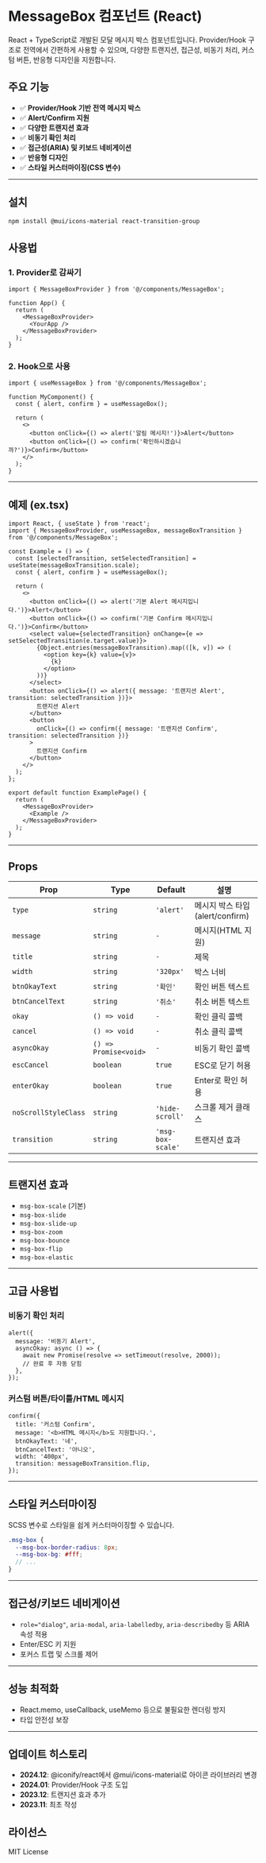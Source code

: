# MessageBox 컴포넌트 (React)

React + TypeScript로 개발된 모달 메시지 박스 컴포넌트입니다. Provider/Hook 구조로 전역에서 간편하게 사용할 수 있으며, 다양한 트랜지션, 접근성, 비동기 처리, 커스텀 버튼, 반응형 디자인을 지원합니다.

## 주요 기능

- ✅ **Provider/Hook 기반 전역 메시지 박스**
- ✅ **Alert/Confirm 지원**
- ✅ **다양한 트랜지션 효과**
- ✅ **비동기 확인 처리**
- ✅ **접근성(ARIA) 및 키보드 네비게이션**
- ✅ **반응형 디자인**
- ✅ **스타일 커스터마이징(CSS 변수)**

---

## 설치

```bash
npm install @mui/icons-material react-transition-group
```

## 사용법

### 1. Provider로 감싸기

```tsx
import { MessageBoxProvider } from '@/components/MessageBox';

function App() {
  return (
    <MessageBoxProvider>
      <YourApp />
    </MessageBoxProvider>
  );
}
```

### 2. Hook으로 사용

```tsx
import { useMessageBox } from '@/components/MessageBox';

function MyComponent() {
  const { alert, confirm } = useMessageBox();

  return (
    <>
      <button onClick={() => alert('알림 메시지!')}>Alert</button>
      <button onClick={() => confirm('확인하시겠습니까?')}>Confirm</button>
    </>
  );
}
```

---

## 예제 (ex.tsx)

```tsx
import React, { useState } from 'react';
import { MessageBoxProvider, useMessageBox, messageBoxTransition } from '@/components/MessageBox';

const Example = () => {
  const [selectedTransition, setSelectedTransition] = useState(messageBoxTransition.scale);
  const { alert, confirm } = useMessageBox();

  return (
    <>
      <button onClick={() => alert('기본 Alert 메시지입니다.')}>Alert</button>
      <button onClick={() => confirm('기본 Confirm 메시지입니다.')}>Confirm</button>
      <select value={selectedTransition} onChange={e => setSelectedTransition(e.target.value)}>
        {Object.entries(messageBoxTransition).map(([k, v]) => (
          <option key={k} value={v}>
            {k}
          </option>
        ))}
      </select>
      <button onClick={() => alert({ message: '트랜지션 Alert', transition: selectedTransition })}>
        트랜지션 Alert
      </button>
      <button
        onClick={() => confirm({ message: '트랜지션 Confirm', transition: selectedTransition })}
      >
        트랜지션 Confirm
      </button>
    </>
  );
};

export default function ExamplePage() {
  return (
    <MessageBoxProvider>
      <Example />
    </MessageBoxProvider>
  );
}
```

---

## Props

| Prop                 | Type                  | Default           | 설명                            |
| -------------------- | --------------------- | ----------------- | ------------------------------- |
| `type`               | `string`              | `'alert'`         | 메시지 박스 타입(alert/confirm) |
| `message`            | `string`              | `-`               | 메시지(HTML 지원)               |
| `title`              | `string`              | `-`               | 제목                            |
| `width`              | `string`              | `'320px'`         | 박스 너비                       |
| `btnOkayText`        | `string`              | `'확인'`          | 확인 버튼 텍스트                |
| `btnCancelText`      | `string`              | `'취소'`          | 취소 버튼 텍스트                |
| `okay`               | `() => void`          | `-`               | 확인 클릭 콜백                  |
| `cancel`             | `() => void`          | `-`               | 취소 클릭 콜백                  |
| `asyncOkay`          | `() => Promise<void>` | `-`               | 비동기 확인 콜백                |
| `escCancel`          | `boolean`             | `true`            | ESC로 닫기 허용                 |
| `enterOkay`          | `boolean`             | `true`            | Enter로 확인 허용               |
| `noScrollStyleClass` | `string`              | `'hide-scroll'`   | 스크롤 제거 클래스              |
| `transition`         | `string`              | `'msg-box-scale'` | 트랜지션 효과                   |

---

## 트랜지션 효과

- `msg-box-scale` (기본)
- `msg-box-slide`
- `msg-box-slide-up`
- `msg-box-zoom`
- `msg-box-bounce`
- `msg-box-flip`
- `msg-box-elastic`

---

## 고급 사용법

### 비동기 확인 처리

```tsx
alert({
  message: '비동기 Alert',
  asyncOkay: async () => {
    await new Promise(resolve => setTimeout(resolve, 2000));
    // 완료 후 자동 닫힘
  },
});
```

### 커스텀 버튼/타이틀/HTML 메시지

```tsx
confirm({
  title: '커스텀 Confirm',
  message: '<b>HTML 메시지</b>도 지원합니다.',
  btnOkayText: '네',
  btnCancelText: '아니오',
  width: '400px',
  transition: messageBoxTransition.flip,
});
```

---

## 스타일 커스터마이징

SCSS 변수로 스타일을 쉽게 커스터마이징할 수 있습니다.

```scss
.msg-box {
  --msg-box-border-radius: 8px;
  --msg-box-bg: #fff;
  // ...
}
```

---

## 접근성/키보드 네비게이션

- `role="dialog"`, `aria-modal`, `aria-labelledby`, `aria-describedby` 등 ARIA 속성 적용
- Enter/ESC 키 지원
- 포커스 트랩 및 스크롤 제어

---

## 성능 최적화

- React.memo, useCallback, useMemo 등으로 불필요한 렌더링 방지
- 타입 안전성 보장

---

## 업데이트 히스토리

- **2024.12**: @iconify/react에서 @mui/icons-material로 아이콘 라이브러리 변경
- **2024.01**: Provider/Hook 구조 도입
- **2023.12**: 트랜지션 효과 추가
- **2023.11**: 최초 작성

## 라이선스

MIT License
